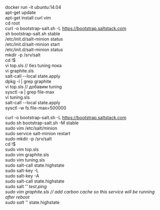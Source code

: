 docker run -it ubuntu:14.04  
apt-get update  
apt-get install curl vim  
cd root  
curl -o bootstrap-salt.sh -L https://bootstrap.saltstack.com  
sh bootstrap-salt.sh stable  
/etc/init.d/salt-minion status  
/etc/init.d/salt-minion start  
/etc/init.d/salt-minion status  
mkdir -p /srv/salt  
cd !$  
vi top.sls // без tuning пока  
vi graphite.sls  
salt-call --local state.apply  
dpkg -l | grep graphite  
vi top.sls // добавим tuning  
sysctl -a | grep file-max  
vi tuning.sls  
salt-call --local state.apply  
sysctl -w fs.file-max=500000  


curl -o bootstrap-salt.sh -L https://bootstrap.saltstack.com  
sudo sh bootstrap-salt.sh -M stable  
sudo vim /etc/salt/minion  
sudo service salt-minion restart  
sudo mkdir -p /srv/salt  
cd !$  
sudo vim top.sls  
sudo vim graphite.sls  
sudo vim tuning.sls  
sudo salt-call state.highstate  
sudo salt-key -L  
sudo salt-key -A  
sudo salt-call state.highstate  
sudo salt '*' test.ping  
sudo vim graphite.sls // add carbon cache so this service will be running after reboot  
sudo salt '*' state.highstate  

